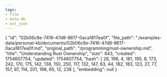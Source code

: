 ```yaml
---
tags:
- file
- kota-db
- ext_json
---
```

{
  "id": "02b06c8e-7416-47d8-8617-0aca1817ea0f",
  "file_path": "./examples-data/personal-kb/documents/02b06c8e-7416-47d8-8617-0aca1817ea0f.md",
  "original_path": "/programming/rust-ownership.md",
  "title": "Understanding Rust Ownership",
  "size": 843,
  "created": 1754607754,
  "updated": 1754607754,
  "hash": [
    26,
    196,
    4,
    181,
    195,
    8,
    173,
    242,
    170,
    175,
    142,
    138,
    150,
    250,
    117,
    132,
    147,
    63,
    44,
    182,
    183,
    123,
    27,
    77,
    157,
    97,
    114,
    201,
    198,
    65,
    12,
    238
  ],
  "embedding": null
}